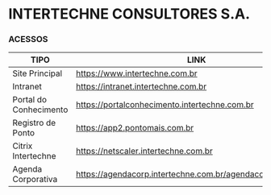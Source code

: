 # INTERTECHNE CONSULTORES S.A.

### ACESSOS

| TIPO | LINK |
| ------------- | ------------- |
| Site Principal  | https://www.intertechne.com.br  |
| Intranet  | https://intranet.intertechne.com.br  |
| Portal do Conhecimento | https://portalconhecimento.intertechne.com.br |
| Registro de Ponto | https://app2.pontomais.com.br |
| Citrix Intertechne | https://netscaler.intertechne.com.br |
| Agenda Corporativa | https://agendacorp.intertechne.com.br/agendacorporativaweb/ |
